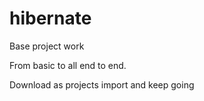 # hibernate

Base project work

From basic to all end to end.

Download as projects import and keep going
